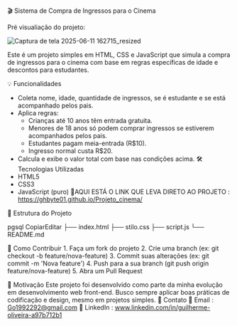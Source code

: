 🎬 Sistema de Compra de Ingressos para o Cinema

Pré visualiação do projeto:

![Captura de tela 2025-06-11 162715_resized](https://github.com/user-attachments/assets/7d0fc4e7-8cd0-4b05-95f3-af7fd4d98a73)


Este é um projeto simples em HTML, CSS e JavaScript que simula a compra de ingressos para o cinema com base em regras específicas de idade e descontos para estudantes.

💡 Funcionalidades
- Coleta nome, idade, quantidade de ingressos, se é estudante e se está acompanhado pelos pais.
- Aplica regras:
  - Crianças até 10 anos têm entrada gratuita.
  - Menores de 18 anos só podem comprar ingressos se estiverem acompanhados pelos pais.
  - Estudantes pagam meia-entrada (R$10).
  - Ingresso normal custa R$20.
- Calcula e exibe o valor total com base nas condições acima.
🛠 Tecnologias Utilizadas
- HTML5
- CSS3
- JavaScript (puro)
🎯AQUI ESTÁ O LINK QUE LEVA DIRETO AO PROJETO : https://ghbyte01.github.io/Projeto_cinema/

📁 Estrutura do Projeto

pgsql
CopiarEditar
├── index.html
├── stilo.css
├── script.js
└── README.md


🤝 Como Contribuir
	1. Faça um fork do projeto
	2. Crie uma branch (ex: git checkout -b feature/nova-feature)
	3. Commit suas alterações (ex: git commit -m 'Nova feature')
	4. Push para a sua branch (git push origin feature/nova-feature)
	5. Abra um Pull Request


🧠 Motivação
Este projeto foi desenvolvido como parte da minha evolução em desenvolvimento web front-end. Busco sempre aplicar boas práticas de codificação e design, mesmo em projetos simples.
📩 Contato
📧 Email : Go1992292@gmail.com
💼 LinkedIn : www.linkedin.com/in/guilherme-oliveira-a97b712b1
